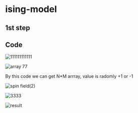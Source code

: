 # ising-model
<h2>1st step</h2>

<h2>Code</h2>

![111111111111](https://user-images.githubusercontent.com/49590432/59559347-ff2d2980-903f-11e9-944b-916252a53948.PNG)

![array 77](https://user-images.githubusercontent.com/49590432/59559285-92fdf600-903e-11e9-9df4-6fa47bf3de38.PNG)

<p>By this code we can get N*M arrray, value is radomly +1 or -1</p>




![spin field(2)](https://user-images.githubusercontent.com/49590432/59559286-95605000-903e-11e9-894e-220c13b07345.PNG)


![3333](https://user-images.githubusercontent.com/49590432/59559287-972a1380-903e-11e9-8df2-90b3c640817a.PNG)


![result](https://user-images.githubusercontent.com/49590432/59559288-985b4080-903e-11e9-9c6e-fbfae417a9f1.PNG)
